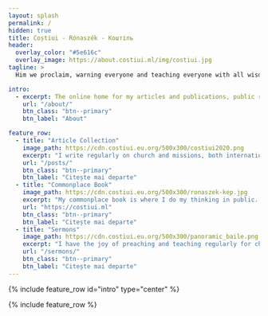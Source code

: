 ```yaml
---
layout: splash
permalink: /
hidden: true
title: Coștiui - Rónaszék - Коштіль
header:
  overlay_color: "#5e616c"
  overlay_image: https://about.costiui.ml/img/costiui.jpg
tagline: >
  Him we proclaim, warning everyone and teaching everyone with all wisdom, that we may present everyone mature in Christ.<br/> ~ Colossians 1:28

intro: 
  - excerpt: The online home for my articles and publications, public research notes, and the projects about which I am most excited.
    url: "/about/"
    btn_class: "btn--primary"
    btn_label: "About"

feature_row:
  - title: "Article Collection"
    image_path: https://cdn.costiui.eu.org/500x300/costiui2020.png
    excerpt: "I write regularly on church and missions, both international and North American. You can find all of my articles here by year."
    url: "/posts/"
    btn_class: "btn--primary"
    btn_label: "Citește mai departe"
  - title: "Commonplace Book"
    image_path: https://cdn.costiui.eu.org/500x300/ronaszek-kep.jpg
    excerpt: "My commonplace book is where I do my thinking in public. You can explore my public notes on any number of topics."
    url: "https://costiui.ml"
    btn_class: "btn--primary"
    btn_label: "Citește mai departe"
  - title: "Sermons"
    image_path: https://cdn.costiui.eu.org/500x300/panoramic_baile.png
    excerpt: "I have the joy of preaching and teaching regularly for churches and events. View a collection of my recent sermons and videos."
    url: "/sermons/"
    btn_class: "btn--primary"
    btn_label: "Citește mai departe"      
---
```


{% include feature_row id="intro" type="center" %}

{% include feature_row %}

